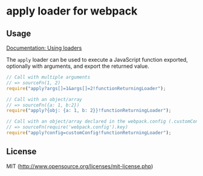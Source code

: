 # apply loader for webpack

## Usage

[Documentation: Using loaders](http://webpack.github.io/docs/using-loaders.html)

The `apply` loader can be used to execute a JavaScript function exported, optionally with arguments, and export the returned value.

``` javascript
// Call with multiple arguments
// => sourceFn(1, 2)
require("apply?args[]=1&args[]=2!functionReturningLoader");

// Call with an object/array
// => sourceFn({a: 1, b:2})
require("apply?{obj: {a: 1, b: 2}}!functionReturningLoader");

// Call with an object/array declared in the webpack.config (.customConfig in this case)
// => sourceFn(require('webpack.config').key)
require("apply?config=customConfig!functionReturningLoader");
```

## License

MIT (http://www.opensource.org/licenses/mit-license.php)

